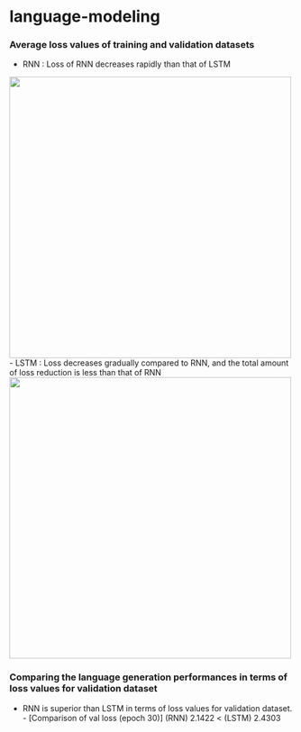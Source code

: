 # language-modeling
### Average loss values of training and validation datasets 
  - RNN : Loss of RNN decreases rapidly than that of LSTM 
<img src="https://github.com/jiwwnn/language-modeling/assets/134251617/28661317-a7b6-4919-bcb5-e3dc38034128" width='500'>
  - LSTM : Loss decreases gradually compared to RNN, and the total amount of loss reduction is less than that of RNN 
<img src="https://github.com/jiwwnn/language-modeling/assets/134251617/0f14555f-5d01-4d09-8a51-c120e0ad11dd" width='500'>

### Comparing the language generation performances in terms of loss values for validation dataset
  - RNN is superior than LSTM in terms of loss values for validation dataset.   - [Comparison of val loss (epoch 30)] (RNN) 2.1422  < (LSTM) 2.4303
